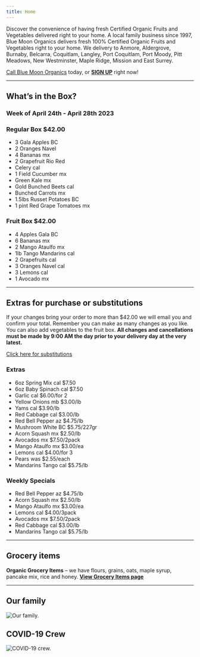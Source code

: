 ```yaml
---
title: Home
---
```


Discover the convenience of having fresh Certified Organic Fruits and Vegetables delivered right to your home. A local family business since 1997, Blue Moon Organics delivers fresh 100% Certified Organic Fruits and Vegetables right to your home. We delivery to Anmore, Aldergrove, Burnaby, Belcarra, Coquitlam, Langley, Port Coquitlam, Port Moody, Pitt Meadows, New Westminster, Maple Ridge, Mission and East Surrey.

[Call Blue Moon Organics](/contact) today, or **[SIGN UP](/sign-up)** right now!

***

## What’s in the Box?

### **Week of April 24th - April 28th 2023**

### Regular Box $42.00

* 3 Gala Apples  BC
* 2 Oranges Navel
* 4 Bananas  mx
* 2 Grapefruit Rio Red
* Celery  cal
* 1 Field Cucumber  mx
* Green Kale  mx
* Gold Bunched Beets  cal
* Bunched Carrots  mx
* 1.5lbs Russet Potatoes  BC
* 1 pint Red Grape Tomatoes  mx

### Fruit Box $42.00

* 4 Apples Gala  BC
* 6 Bananas  mx
* 2 Mango Ataulfo  mx
* 1lb Tango Mandarins  cal
* 2 Grapefruits  cal
* 3 Oranges Navel  cal
* 3 Lemons  cal
* 1 Avocado  mx

***

## Extras for purchase or substitutions

If your changes bring your order to more than $42.00 we will email you and confirm your total. Remember you can make as many changes as you like. You can also add vegetables to the fruit box. **All changes and cancellations must be made by 9:00 AM the day prior to your delivery day at the very latest.**

[Click here for substitutions](/substitutions "Click here for substitutions")

### Extras

* 6oz Spring Mix  cal   $7.50
* 6oz Baby Spinach  cal   $7.50
* Garlic  cal   $6.00/for 2
* Yellow Onions  mb   $3.00/lb
* Yams  cal   $3.90/lb
* Red Cabbage  cal   $3.00/lb
* Red Bell Pepper  az   $4.75/lb
* Mushroom White  BC    $5.75/227gr
* Acorn Squash  mx   $2.50/lb
* Avocados  mx   $7.50/2pack
* Mango Ataulfo  mx  $3.00/ea
* Lemons  cal   $4.00/for 3
* Pears  was    $2.55/each
* Mandarins Tango  cal   $5.75/lb

### Weekly Specials

* Red Bell Pepper  az   $4.75/lb
* Acorn Squash  mx   $2.50/lb
* Mango Ataulfo  mx   $3.00/ea
* Lemons  cal  $4.00/3pack
* Avocados  mx  $7.50/2pack
* Red Cabbage  cal    $3.00/lb
* Mandarins Tango  cal   $5.75/lb

***

## Grocery items

**Organic Grocery Items** – we have flours, grains, oats, maple syrup, pancake mix, rice and honey. **[View Grocery Items page](/groceries)**

***

## Our family

![Our family.](/images/IMG_1376-copy.jpg "Our family")

## COVID-19 Crew

![COVID-19 crew.](/images/covid.jpg "COVID-19 crew")
